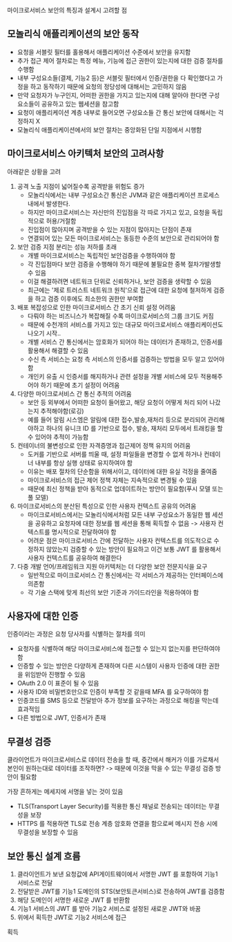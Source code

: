 마이크로서비스 보안의 특징과  설계시 고려할 점

## 모놀리식 애플리케이션의 보안 동작
- 요청을 서블릿 필터를 홀용해서 애플리케이션 수준에서 보안을 유지함
- 추가 접근 제어 절차로는 특정 메뉴, 기능에 접근 권한이 있는지에 대한 검증 절차를 수행함
- 내부 구성요소들(결제, 기능2 등)은 서블릿 필터에서 인증/권한을 다 확인했다고 가정을 하고 동작하기 때문에 요청의 정당성에 대해서는 고민하지 않음
- 만약 요청자가 누구인지, 어떠한 권한을 가지고 있는지에 대해 알아야 한다면 구성요소들이 공유하고 있는 웹세션을 참고함
- 요청이 애플리케이션 계층 내부로 들어오면 구성요소들 간 통신 보안에 대해서는 걱정하지 X
- 모놀리식 애플리케이션에서의 보안 절차는 중앙화된 단일 지점에서 시행함

## 마이크로서비스 아키텍처 보안의 고려사항
아래같은 상황을 고려
1. 공격 노출 지점이 넓어질수록 공격받을 위험도 증가
	- 모놀리식에서는 내부 구성요소간 통신은 JVM과 같은 애플리케이션 프로세스 내에서 발생한다.
	- 하지만 마이크로서비스는 자신만의 진입점을 각 따로 가지고 있고, 요청을 독립적으로 허용/거절함
	- 진입점이 많아지며 공격받을 수 있는 지점이 많아지는 단점이 존재
	- 연결되어 있는 모든 마이크로서비스는 동등한 수준의 보안으로 관리되어야 함
2. 보안 검증 지점 분리는 성능 저하를 초래
	- 개별 마이크로서비스는 독립적인 보안검증을 수행하여야 함
	- 각 진입점마다 보안 검증을 수행해야 하기 때문에 불필요한 중복 절차가발생할 수 있음
	- 이걸 해결하려면 네트워크 단위로 신뢰하거나, 보안 검증을 생략할 수 있음
	- 최근에는 '제로 트러스트 네트워크 원칙'으로 접근에 대한 요청에 철저하게 검증을 하고 검증 이후에도 최소한의 권한만 부여함
3. 배포 복잡성으로 인한 마이크로서비스 간 초기 신뢰 설정 어려움
	- 다뤄야 하는 비즈니스가 복잡해질 수록 마이크로서비스의 그룹 크기도 커짐
	- 때문에 수천개의 서비스를 가지고 있는 대규모 마이크로서비스 애플리케이션도 나오기 시작..
	- 개별 서비스 간 통신에서는 암호화가 되어야 하는 데이터가 존재하고, 인증서를 활용해서 해결할 수 있음 
	- 수신 측 서비스는 요청 측 서비스의 인증서를 검증하는 방법을 모두 알고 있어야 함
	- 개인키 유출 시 인증서를 해지하거나 관련 설정을 개별 서비스에 모두 적용해주어야 하기 때문에 초기 설정이 어려움
4. 다양한 마이크로서비스 간 통신 추적의 어려움
	- 보안 등 외부에서 어떠한 요청이 들어왔고, 해당 요청이 어떻게 처리 되어 나갔는지 추적해야함(로깅)
	- 예를 들어 알림 시스엠은 알림에 대한 접수,발송,재처리 등으로 분리되어 관리해야하고 하나의 유니크 ID 를 기반으로 접수, 발송, 재처리 모두에서 트래킹을 할 수 있어야 추적이 가능함
5. 컨테이너의 불변성으로 인한 자격증명과 접근제어 정책 유지의 어려움
	- 도커를 기반으로 서버를 띄울 때, 설정 파일들을 변경할 수 없게 하거나 컨테이너 내부를 항상 실행 상태로 유지하여야 함
	- 이유는 배포 절차의 단순함을 위해서이고, 데이터에 대한 유실 걱정을 줄여줌
	- 마이크로서비스의 접근 제어 정책 자체는 지속적으로 변경될 수 있음 
	- 때문에 최신 정책을 받아 동적으로 업데이트하는 방안이 필요함(푸시 모델 또는 풀 모델)
6. 마이크로서비스의 분산된 특성으로 인한 사용자 컨텍스트 공유의 어려움
	- 마이크로서비스에서는 모놀리식에서처럼 모든 내부 구성요소가 동일한 웹 세션을 공유하고 요청자에 대한 정보를 웹 세션을 통해 획득할 수 없음 -> 사용자 컨텍스트를 명시적으로 전달하여야 함
	- 어려운 점은 마이크로서비스 간에 전달하는 사용자 컨텍스트를 의도적으로 수정하지 않았는지 검증할 수 있는 방안이 필요하고 이건 보통 JWT 를 활용해서 사용자 컨텍스트를 공유하여 해결한다
7. 다중 개발 언어/프레임워크 지원 아키텍처는 더 다양한 보안 전문지식을 요구
	- 일반적으로 마이크로서비스 간 통신에서는 각 서비스가 제공하는 인터페이스에 의존함
	- 각 기술 스택에 맞게 최선의 보안 기준과 가이드라인을 적용하여야 함

## 사용자에 대한 인증
인증이라는 과정은 요청 당사자를 식별하는 절차를 의미
- 요청자를 식별하여 해당 마이크로서비스에 접근할 수 있는지 없는지를 판단하여야함
- 인증할 수 있는 방안은 다양하게 존재하며 다른 시스템이 사용자 인증에 대한 권한을 위임받아 진행할 수 있음
- OAuth 2.0 이 표준이 될 수 있음
- 사용자 ID와 비밀번호만으로 인증이 부족할 것 같을때 MFA 를 요구하여야 함
- 인증코드를 SMS 등으로 전달받아 추가 정보를 요구하는 과정으로 해킹을 막는데 효과적임
- 다른 방법으로 JWT, 인증서가 존재

## 무결성 검증
클라이언트가 마이크로서비스로 데이터 전송을 할 때, 중간에서 해커가 이를 가로채서 본인이 원하는대로 데이터를 조작하면? -> 때문에 이것을 막을 수 있는 무결성 검증 방안이 필요함

가장 흔하게는 메세지에 서명을 넣는 것이 있음
- TLS(Transport Layer Security)를 적용한 통신 채널로 전송되는 데이터는 무결성을 보장
- HTTPS 를 적용하면 TLS로 전송 계층 암호화 연결을 함으로써 메시지 전송 시에 무결성을 보장할 수 있음

## 보안 통신 설계 흐름 
1. 클라이언트가 보낸 요청값에 API게이트웨이에서 서명한 JWT 를 포함하여 기능1 서비스로 전달
2. 전달받은 JWT를 기능1 도메인의 STS(보안토큰서비스)로 전송하여 JWT를 검증함
3. 해당 도메인이 서명한 새로운 JWT 를 반환함
4. 기능1 서비스의 JWT 를 받아 기능2 서비스로 설정된 새로운 JWT와 바꿈
5. 위에서 획득한 JWT로 기능2 서비스에 접근

획득